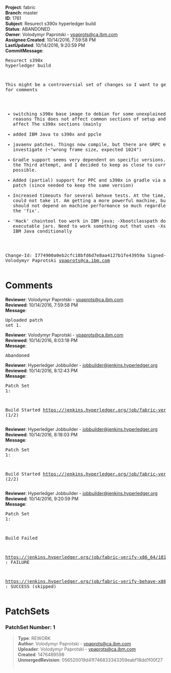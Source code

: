 <strong>Project</strong>: fabric</br><strong>Branch</strong>: master<br><strong>ID</strong>: 1761<br><strong>Subject</strong>: Resurect s390x hyperledger build<br><strong>Status</strong>: ABANDONED<br><strong>Owner</strong>: Volodymyr Paprotski - vpaprots@ca.ibm.com<br><strong>Assignee</strong>:<strong>Created</strong>: 10/14/2016, 7:59:58 PM<br><strong>LastUpdated</strong>: 10/14/2016, 9:20:59 PM<br><strong>CommitMessage</strong>:<br><pre>Resurect s390x hyperledger build

This might be a controversial set of changes so I want to get it
out for comments

- switching s390x base image to debian for some unexplained legal reasons
  This does not affect common sections of setup and very minimally affect
  The s390x sections (mainly
- added IBM Java to s390x and ppcle
- javaenv patches. Things now compile, but there are GRPC errors to
  investigate (~"wrong frame size, expected 1024")
- Gradle support seems very dependent on specific versions. This is the
  Third attempt, and I decided to keep as close to current versions as
  possible.
- Added (partial) support for PPC and s390x in gradle via a dirty patch
  (since needed to keep the same version)
- Increased timeouts for several behave tests. At the time, my weak VM
  could not take it. Am getting a more powerful machine, but test cases
  should not depend on machine performance so much regardless, so keeping
  the 'fix'.
- 'Hack' chaintool too work in IBM java; -Xbootclasspath does not take
  executable jars. Need to work something out that uses -Xshareclasses on
  IBM Java conditionally

Change-Id: I774900a0eb2cfc18bfd6d7e8aa4127b1fe43959a
Signed-off-by: Volodymyr Paprotski <vpaprots@ca.ibm.com>
</pre><h1>Comments</h1><strong>Reviewer</strong>: Volodymyr Paprotski - vpaprots@ca.ibm.com<br><strong>Reviewed</strong>: 10/14/2016, 7:59:58 PM<br><strong>Message</strong>: <pre>Uploaded patch set 1.</pre><strong>Reviewer</strong>: Volodymyr Paprotski - vpaprots@ca.ibm.com<br><strong>Reviewed</strong>: 10/14/2016, 8:03:18 PM<br><strong>Message</strong>: <pre>Abandoned</pre><strong>Reviewer</strong>: Hyperledger Jobbuilder - jobbuilder@jenkins.hyperledger.org<br><strong>Reviewed</strong>: 10/14/2016, 8:12:43 PM<br><strong>Message</strong>: <pre>Patch Set 1:

Build Started https://jenkins.hyperledger.org/job/fabric-verify-x86_64/1817/ (1/2)</pre><strong>Reviewer</strong>: Hyperledger Jobbuilder - jobbuilder@jenkins.hyperledger.org<br><strong>Reviewed</strong>: 10/14/2016, 8:18:03 PM<br><strong>Message</strong>: <pre>Patch Set 1:

Build Started https://jenkins.hyperledger.org/job/fabric-verify-behave-x86_64/716/ (2/2)</pre><strong>Reviewer</strong>: Hyperledger Jobbuilder - jobbuilder@jenkins.hyperledger.org<br><strong>Reviewed</strong>: 10/14/2016, 9:20:59 PM<br><strong>Message</strong>: <pre>Patch Set 1:

Build Failed 

https://jenkins.hyperledger.org/job/fabric-verify-x86_64/1817/ : FAILURE

https://jenkins.hyperledger.org/job/fabric-verify-behave-x86_64/716/ : SUCCESS (skipped)</pre><h1>PatchSets</h1><h3>PatchSet Number: 1</h3><blockquote><strong>Type</strong>: REWORK<br><strong>Author</strong>: Volodymyr Paprotski - vpaprots@ca.ibm.com<br><strong>Uploader</strong>: Volodymyr Paprotski - vpaprots@ca.ibm.com<br><strong>Created</strong>: 1476489598<br><strong>UnmergedRevision</strong>: 056520019d41f746833343359eabf18dd1f00f27<br><br></blockquote>